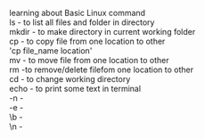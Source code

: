 learning about Basic Linux command  
    ls - to list all files and folder in directory   
    mkdir - to make directory in current working folder  
    cp   - to copy file from one location to other   
     'cp file_name location'  
    mv - to move file from one location to other   
    rm -to remove/delete filefom one location to other   
    cd - to change working directory  
    echo - to print some text in terminal   
        -n -   
        -e -  
        \b -  
        \n -